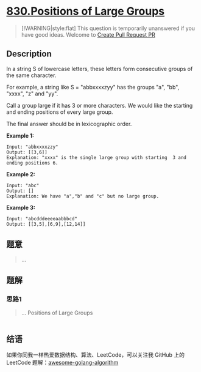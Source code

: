 # [830.Positions of Large Groups][title]

> [!WARNING|style:flat]
> This question is temporarily unanswered if you have good ideas. Welcome to [Create Pull Request PR](https://github.com/kylesliu/awesome-golang-algorithm)

## Description

In a string S of lowercase letters, these letters form consecutive groups of the same character.

For example, a string like S = "abbxxxxzyy" has the groups "a", "bb", "xxxx", "z" and "yy".

Call a group large if it has 3 or more characters.  We would like the starting and ending positions of every large group.

The final answer should be in lexicographic order.

**Example 1:**

```
Input: "abbxxxxzzy"
Output: [[3,6]]
Explanation: "xxxx" is the single large group with starting  3 and ending positions 6.
```

**Example 2:**

```
Input: "abc"
Output: []
Explanation: We have "a","b" and "c" but no large group.
```

**Example 3:**

```
Input: "abcdddeeeeaabbbcd"
Output: [[3,5],[6,9],[12,14]]
```

## 题意
> ...

## 题解

### 思路1
> ...
Positions of Large Groups
```go
```


## 结语

如果你同我一样热爱数据结构、算法、LeetCode，可以关注我 GitHub 上的 LeetCode 题解：[awesome-golang-algorithm][me]

[title]: https://leetcode.com/problems/positions-of-large-groups/
[me]: https://github.com/kylesliu/awesome-golang-algorithm
